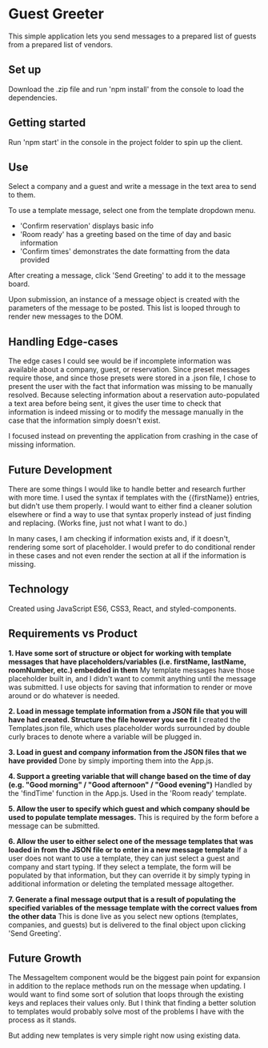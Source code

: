 # Guest Greeter
This simple application lets you send messages to a prepared list of guests from a prepared list of vendors.

## Set up
Download the .zip file and run 'npm install' from the console to load the dependencies.

## Getting started
Run 'npm start' in the console in the project folder to spin up the client.

## Use
Select a company and a guest and write a message in the text area to send to them.

To use a template message, select one from the template dropdown menu.
 * 'Confirm reservation' displays basic info
 * 'Room ready' has a greeting based on the time of day and basic information
 * 'Confirm times' demonstrates the date formatting from the data provided

After creating a message, click 'Send Greeting' to add it to the message board.

Upon submission, an instance of a message object is created with the parameters of the message to be posted. This list is looped through to render new messages to the DOM.

## Handling Edge-cases
The edge cases I could see would be if incomplete information was available about a company, guest, or reservation. Since preset messages require those, and since those presets were stored in a .json file, I chose to present the user with the fact that information was missing to be manually resolved. Because selecting information about a reservation auto-populated a text area before being sent, it gives the user time to check that information is indeed missing or to modify the message manually in the case that the information simply doesn't exist.

I focused instead on preventing the application from crashing in the case of missing information.

## Future Development
There are some things I would like to handle better and research further with more time. I used the syntax if templates with the {{firstName}} entries, but didn't use them properly. I would want to either find a cleaner solution elsewhere or find a way to use that syntax properly instead of just finding and replacing. (Works fine, just not what I want to do.)

In many cases, I am checking if information exists and, if it doesn't, rendering some sort of placeholder. I would prefer to do conditional render in these cases and not even render the section at all if the information is missing.

## Technology
Created using JavaScript ES6, CSS3, React, and styled-components.

## Requirements vs Product
**1. Have some sort of structure or object for working with template messages that have placeholders/variables (i.e. firstName, lastName, roomNumber, etc.) embedded in them**
My template messages have those placeholder built in, and I didn't want to commit anything until the message was submitted. I use objects for saving that information to render or move around or do whatever is needed.

**2. Load in message template information from a JSON file that you will have had created. Structure the file however you see fit**
I created the Templates.json file, which uses placeholder words surrounded by double curly braces to denote where a variable will be plugged in.

**3. Load in guest and company information from the JSON files that we have provided**
Done by simply importing them into the App.js.

**4. Support a greeting variable that will change based on the time of day (e.g. "Good morning" / "Good afternoon" / "Good evening")**
Handled by the 'findTime' function in the App.js. Used in the 'Room ready' template.

**5. Allow the user to specify which guest and which company should be used to populate template messages.**
This is required by the form before a message can be submitted.

**6. Allow the user to either select one of the message templates that was loaded in from the JSON file or to enter in a new message template**
If a user does not want to use a template, they can just select a guest and company and start typing. If they select a template, the form will be populated by that information, but they can override it by simply typing in additional information or deleting the templated message altogether.

**7. Generate a final message output that is a result of populating the specified variables of the message template with the correct values from the other data**
This is done live as you select new options (templates, companies, and guests) but is delivered to the final object upon clicking 'Send Greeting'.

## Future Growth
The MessageItem component would be the biggest pain point for expansion in addition to the replace methods run on the message when updating. I would want to find some sort of solution that loops through the existing keys and replaces their values only. But I think that finding a better solution to templates would probably solve most of the problems I have with the process as it stands.

But adding new templates is very simple right now using existing data.